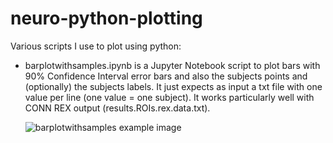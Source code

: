 # neuro-python-plotting
Various scripts I use to plot using python:

* barplotwithsamples.ipynb is a Jupyter Notebook script to plot bars with 90% Confidence Interval error bars and also the subjects points and (optionally) the subjects labels. It just expects as input a txt file with one value per line (one value = one subject). It works particularly well with CONN REX output (results.ROIs.rex.data.txt).

  ![barplotwithsamples example image](https://raw.githubusercontent.com/lrq3000/neuro-python-plotting/master/img/barplotwithsamples.png)
